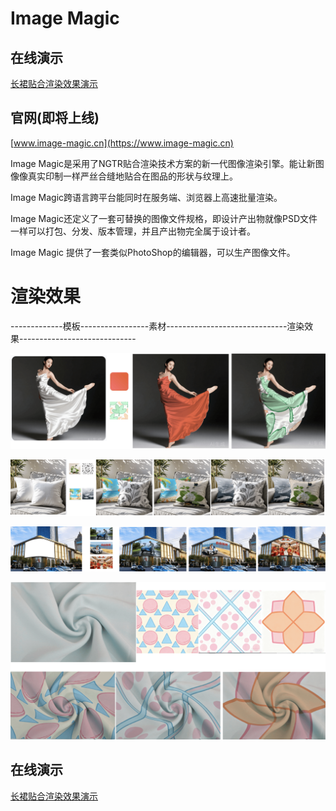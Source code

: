 # Image Magic


## 在线演示
[长裙贴合渲染效果演示](https://wuchao123.github.io/image-magic/pages/demos/long_skirt_smooth.html)

## 官网(即将上线)
[www.image-magic.cn](https://www.image-magic.cn)

Image Magic是采用了NGTR贴合渲染技术方案的新一代图像渲染引擎。能让新图像像真实印制一样严丝合缝地贴合在图品的形状与纹理上。

Image Magic跨语言跨平台能同时在服务端、浏览器上高速批量渲染。

Image Magic还定义了一套可替换的图像文件规格，即设计产出物就像PSD文件一样可以打包、分发、版本管理，并且产出物完全属于设计者。

Image Magic 提供了一套类似PhotoShop的编辑器，可以生产图像文件。


# 渲染效果

-------------模板-----------------素材------------------------------渲染效果-----------------------------

[![Image-Magic](/assets/images/cases/demo_长裙_滑.png)](/assets/images/cases/demo_长裙_滑.png)

[![Image-Magic](/assets/images/cases/抱枕_前后片.png)](/assets/images/cases/抱枕_前后片.png)


[![Image-Magic](/assets/images/cases/广告牌.png)](/assets/images/cases/广告牌.png)

[![Image-Magic](/assets/images/cases/面料_面白.png)](/assets/images/cases/面料_面白.png)


## 在线演示

[长裙贴合渲染效果演示](https://wuchao123.github.io/image-magic/pages/demos/long_skirt_smooth.html)





